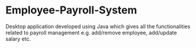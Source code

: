 # Employee-Payroll-System
Desktop application developed using Java which gives all the functionalities related to payroll management e.g. add/remove employee, add/update salary etc.
